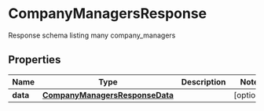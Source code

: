 

# CompanyManagersResponse

Response schema listing many company_managers

## Properties

| Name | Type | Description | Notes |
|------------ | ------------- | ------------- | -------------|
|**data** | [**CompanyManagersResponseData**](CompanyManagersResponseData.md) |  |  [optional] |



